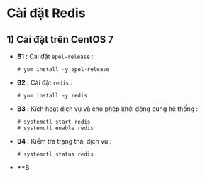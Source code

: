 # Cài đặt Redis
## **1) Cài đặt trên CentOS 7**
- **B1 :** Cài đặt `epel-release` :
    ```
    # yum install -y epel-release
    ```
- **B2 :** Cài đặt `redis` :
    ```
    # yum install -y redis
    ```
- **B3 :** Kích hoạt dịch vụ và cho phép khởi động cùng hệ thống :
    ```
    # systemctl start redis
    # systemctl enable redis
    ```
- **B4 :** Kiểm tra trạng thái dịch vụ :
    ```
    # systemctl status redis
    ```
- **B
